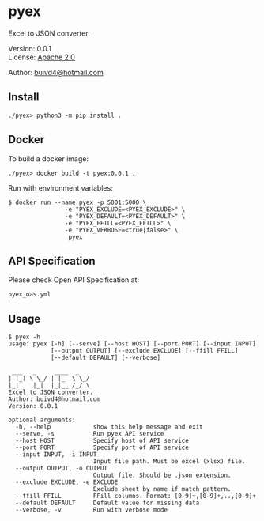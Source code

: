 # pyex

Excel to JSON converter.

Version: 0.0.1 <br>
License: <a href="http://www.apache.org/licenses/LICENSE-2.0.html">Apache 2.0</a>

Author: buivd4@hotmail.com

## Install

```shell
./pyex> python3 -m pip install .
```

## Docker

To build a docker image:

```shell
./pyex> docker build -t pyex:0.0.1 .
```

Run with environment variables:

```shell
$ docker run --name pyex -p 5001:5000 \
                -e "PYEX_EXCLUDE=<PYEX_EXCLUDE>" \
                -e "PYEX_DEFAULT=<PYEX_DEFAULT>" \
                -e "PYEX_FFILL=<PYEX_FFILL>" \
                -e "PYEX_VERBOSE=<true|false>" \
                 pyex 
```

## API Specification

Please check Open API Specification at:

```shell
pyex_oas.yml
```

## Usage

```shell
$ pyex -h
usage: pyex [-h] [--serve] [--host HOST] [--port PORT] [--input INPUT]
            [--output OUTPUT] [--exclude EXCLUDE] [--ffill FFILL]
            [--default DEFAULT] [--verbose]

 ___   _     ____  _    
| |_) \ \_/ | |_  \ \_/ 
|_|    |_|  |_|__ /_/ \ 
Excel to JSON converter.
Author: buivd4@hotmail.com
Version: 0.0.1

optional arguments:
  -h, --help            show this help message and exit
  --serve, -s           Run pyex API service
  --host HOST           Specify host of API service
  --port PORT           Specify port of API service
  --input INPUT, -i INPUT
                        Input file path. Must be excel (xlsx) file.
  --output OUTPUT, -o OUTPUT
                        Output file. Should be .json extension.
  --exclude EXCLUDE, -e EXCLUDE
                        Exclude sheet by name if match pattern.
  --ffill FFILL         FFill columns. Format: [0-9]+,[0-9]+,..,[0-9]+
  --default DEFAULT     Default value for missing data
  --verbose, -v         Run with verbose mode
```